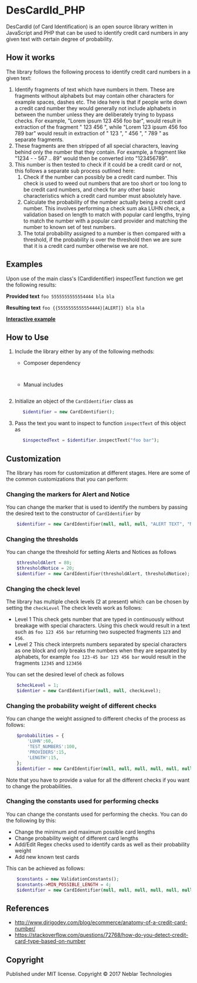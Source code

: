 # DesCardId_PHP
DesCardId (of Card Identification)
is an open source library written in JavaScript and PHP that can be used to identify credit card numbers in any given text with certain degree of probability.

## How it works
The library follows the following process to identify credit card numbers in a given text:
 1. Identify fragments of text which have numbers in them. These are fragments without alphabets but may contain other characters for example spaces, dashes etc. The idea here is that if people write down a credit card number they would generally not include alphabets in between the number unless they are deliberately trying to bypass checks. For example, "Lorem ipsum 123 456 foo bar", would result in extraction of the fragment " 123 456 ", while "Lorem 123 ipsum 456 foo 789 bar" would result in extraction of " 123 ", " 456 ", " 789 " as separate fragments.
 2. These fragments are then stripped of all special characters, leaving behind only the number that they contain. For example, a fragment like "1234 - - 567 .. 89" would then be converted into "123456789".
 3. This number is then tested to check if it could be a credit card or not, this follows a separate sub process outlined here:
    1. Check if the number can possibly be a credit card number. This check is used to weed out numbers that are too short or too long to be credit card numbers, and check for any other basic characteristics which a credit card number must absolutely have.
    2. Calculate the probability of the number actually being a credit card number. This involves performing a check sum aka LUHN check, a validation based on length to match with popular card lengths, trying to match the number with a popular card provider and matching the number to known set of test numbers.
    3. The total probability assigned to a number is then compared with a threshold, if the probability is over the threshold then we are sure that it is a credit card number otherwise we are not.   

## Examples
Upon use of the main class's (CardIdentifier) inspectText function we get the following results:

**Provided text** ``foo 5555555555554444 bla bla``

**Resulting text** ``foo {{5555555555554444}[ALERT]} bla bla``
     
[**Interactive example**](http://neblar.com/softwareDevelopment/desCardId/desCardId_php)    

## How to Use
1. Include the library either by any of the following methods:
    * Composer dependency
        ```
            
        ```
    * Manual includes
        ```

        ``` 
2. Initialize an object of the `CardIdentifier` class as

    ```php
       $identifier = new CardIdentifier();
    ``` 
3. Pass the text you want to inspect to function `inspectText` of this object as

    ```php
       $inspectedText = $identifier.inspectText("foo bar");
    ```

## Customization
The library has room for customization at different stages. Here are some of the common customizations that you can perform:

### Changing the markers for Alert and Notice
You can change the marker that is used to identify the numbers by passing the desired text to the constructor of `CardIdentifier` by
    
```php
    $identifier = new CardIdentifier(null, null, null, "ALERT TEXT", "NOTICE TEXT");
```
    
### Changing the thresholds
You can change the threshold for setting Alerts and Notices as follows

```php
    $thresholdAlert = 80;
    $thresholdNotice = 20;
    $identifier = new CardIdentifier(thresholdAlert, thresholdNotice);
```

### Changing the check level
The library has multiple check levels (2 at present) which can be chosen by setting the `checkLevel`
The check levels work as follows:
* Level 1
    This check gets number that are typed in continuously without breakage with special characters. Using this check would result in a text such as `foo 123 456 bar` returning two suspected fragments `123` and `456`.
* Level 2
    This check interprets numbers separated by special characters as one block and only breaks the numbers when they are separated by alphabets, for example `foo 123-45 bar 123 456 bar` would result in the fragments `12345` and `123456`
    
You can set the desired level of check as follows

```php
    $checkLevel = 1;
    $identier = new CardIdentifier(null, null, checkLevel);
```  

### Changing the probability weight of different checks
You can change the weight assigned to different checks of the process as follows:

```php
    $probabilities = {
        'LUHN':60,
        'TEST_NUMBERS':100,
        'PROVIDERS':15,
        'LENGTH':15,
    };
    $identifier = new CardIdentifier(null, null, null, null, null, null, null, probabilities);
```
Note that you have to provide a value for all the different checks if you want to change the probabilities. 

### Changing the constants used for performing checks
You can change the constants used for performing the checks. You can do the following by this:
* Change the minimum and maximum possible card lengths
* Change probability weight of different card lengths
* Add/Edit Regex checks used to identify cards as well as their probability weight
* Add new known test cards 

This can be achieved as follows:
```php
    $constants = new ValidationConstants();
    $constants->MIN_POSSIBLE_LENGTH = 4;
    $identifier = new CardIdentifier(null, null, null, null, null, null, null, null, constants);
```

## References
 * http://www.dirigodev.com/blog/ecommerce/anatomy-of-a-credit-card-number/
 * https://stackoverflow.com/questions/72768/how-do-you-detect-credit-card-type-based-on-number
 
## Copyright
Published under MIT license.
Copyright &copy; 2017 Neblar Technologies 

